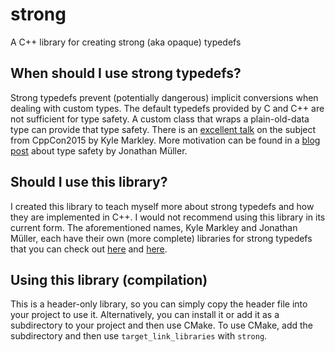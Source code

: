 # strong

A C++ library for creating strong (aka opaque) typedefs

## When should I use strong typedefs?

Strong typedefs prevent (potentially dangerous) implicit conversions when dealing with custom types.
The default typedefs provided by C and C++ are not sufficient for type safety.
A custom class that wraps a plain-old-data type can provide that type safety.
There is an [excellent talk](https://www.youtube.com/watch?v=jLdSjh8oqmE) on the subject from CppCon2015 by Kyle Markley.
More motivation can be found in a [blog post](http://foonathan.net/blog/2016/10/19/strong-typedefs.html) about type safety by Jonathan Müller.

## Should I use this library?

I created this library to teach myself more about strong typedefs and how they are implemented in C++.
I would not recommend using this library in its current form.
The aforementioned names, Kyle Markley and Jonathan Müller, each have their own (more complete) libraries for strong typedefs that you can check out [here](https://sourceforge.net/projects/opaque-typedef/) and [here](https://github.com/foonathan/type_safe).

## Using this library (compilation)

This is a header-only library, so you can simply copy the header file into your project to use it.
Alternatively, you can install it or add it as a subdirectory to your project and then use CMake.
To use CMake, add the subdirectory and then use ``target_link_libraries`` with ``strong``.
